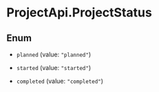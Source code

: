# ProjectApi.ProjectStatus

## Enum


* `planned` (value: `"planned"`)

* `started` (value: `"started"`)

* `completed` (value: `"completed"`)


